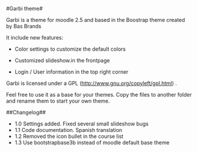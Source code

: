 #Garbi theme#

Garbi is a theme for moodle 2.5 and based in the Boostrap theme created by Bas Brands

It include new features:

- Color settings to customize the default colors

- Customized slideshow.in the frontpage

- Login / User information in the top right corner 





Garbi is licensed under a GPL (http://www.gnu.org/copyleft/gpl.html) .

Feel free to use it as a base for your themes. Copy the files to another folder and rename them to start your own theme. 



##Changelog##

- 1.0 Settings added. Fixed several small slideshow bugs
- 1.1 Code documentation. Spanish translation
- 1.2 Removed the icon bullet in the course list
- 1.3 Use bootstrapbase3b instead of moodle default base theme
